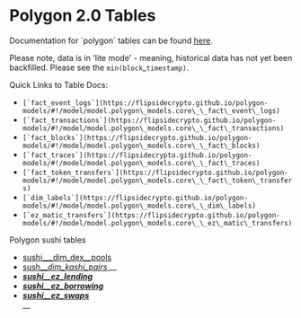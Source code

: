 # Polygon 2.0 Tables

Documentation for \`polygon\` tables can be found [here](https://flipsidecrypto.github.io/polygon-models/#!/overview).

Please note, data is in 'lite mode' - meaning, historical data has not yet been backfilled. Please see the `min(block`\_`timestamp)`.&#x20;

Quick Links to Table Docs:

* ``[`fact_event_logs`](https://flipsidecrypto.github.io/polygon-models/#!/model/model.polygon\_models.core\_\_fact\_event\_logs)``
* ``[`fact_transactions`](https://flipsidecrypto.github.io/polygon-models/#!/model/model.polygon\_models.core\_\_fact\_transactions)``
* ``[`fact_blocks`](https://flipsidecrypto.github.io/polygon-models/#!/model/model.polygon\_models.core\_\_fact\_blocks)``
* ``[`fact_traces`](https://flipsidecrypto.github.io/polygon-models/#!/model/model.polygon\_models.core\_\_fact\_traces)``
* ``[`fact_token_transfers`](https://flipsidecrypto.github.io/polygon-models/#!/model/model.polygon\_models.core\_\_fact\_token\_transfers)``
* ``[`dim_labels`](https://flipsidecrypto.github.io/polygon-models/#!/model/model.polygon\_models.core\_\_dim\_labels)``
* ``[`ez_matic_transfers`](https://flipsidecrypto.github.io/polygon-models/#!/model/model.polygon\_models.core\_\_ez\_matic\_transfers)``



Polygon sushi tables

* [sushi\_\__dim\_dex\__pools](https://flipsidecrypto.github.io/polygon-models/#!/model/model.polygon\_models.sushi\_\_dim\_dex\_pools)
* [sush\_\__dim\_kashi\_pairs_ ](https://flipsidecrypto.github.io/polygon-models/#!/model/model.polygon\_models.sushi\_\_dim\_kashi\_pairs)__
* __[_sushi\_\_ez\_lending_](https://flipsidecrypto.github.io/polygon-models/#!/model/model.polygon\_models.sushi\_\_ez\_lending)__
* __[_sushi\_\_ez\_borrowing_](https://flipsidecrypto.github.io/polygon-models/#!/model/model.polygon\_models.sushi\_\_ez\_borrowing)__
* __[_sushi\_\_ez\_swaps_](https://flipsidecrypto.github.io/polygon-models/#!/model/model.polygon\_models.sushi\_\_ez\_swaps)__\
  __
